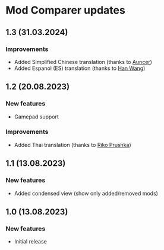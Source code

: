 # Mod Comparer updates

## 1.3 (31.03.2024)

### Improvements

- Added Simplified Chinese translation (thanks to [Auncer](https://crowdin.com/profile/auncerykl))
- Added Espanol (ES) translation (thanks to [Han Wang](https://crowdin.com/profile/tittokasetto))

## 1.2 (20.08.2023)

### New features

- Gamepad support

### Improvements

- Added Thai translation (thanks to [Riko Prushka](https://steamcommunity.com/id/safc))

## 1.1 (13.08.2023)

### New features

- Added condensed view (show only added/removed mods)

## 1.0 (13.08.2023)

### New features

- Initial release
